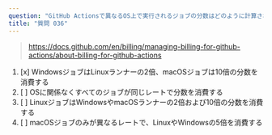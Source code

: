 ```yaml
---
question: "GitHub Actionsで異なるOS上で実行されるジョブの分数はどのように計算されますか？"
title: "質問 036"
---
```


> https://docs.github.com/en/billing/managing-billing-for-github-actions/about-billing-for-github-actions
1. [x] WindowsジョブはLinuxランナーの2倍、macOSジョブは10倍の分数を消費する
1. [ ] OSに関係なくすべてのジョブが同じレートで分数を消費する
1. [ ] LinuxジョブはWindowsやmacOSランナーの2倍および10倍の分数を消費する
1. [ ] macOSジョブのみが異なるレートで、LinuxやWindowsの5倍を消費する